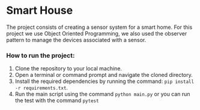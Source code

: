 # Smart House

The project consists of creating a sensor system for a smart home. For this project we use Object Oriented Programming, we also used the observer pattern to manage the devices associated with a sensor.

<h3>How to run the project: </h3>

1. Clone the repository to your local machine.
2. Open a terminal or command prompt and navigate the cloned directory.
3. Install the required dependencies by running the command:
   `pip install -r requirements.txt`.
4. Run the main script using the command `python main.py` or you can run the test with the command `pytest`


